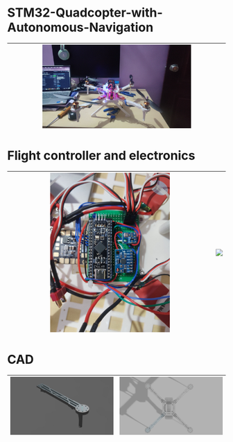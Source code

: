 # STM32-Quadcopter-with-Autonomous-Navigation


| <img src="IMAGES/IMG_20250316_21151730.jpg"  width=70%> |
| --------------------------- | 






#  Flight controller and electronics

| <img src="IMAGES/IMG_20250222_200021.jpg" width=60% > | <img src="IMAGES/IMG_20250222_185927.jpg" width=60% > |
| --------------------------- | --------------------------- |

# CAD

| <img src="IMAGES/IMG-20250222-WA0041.jpg" > | <img src="IMAGES/COMBINED v12.png" > |
| --------------------------- | --------------------------- |

